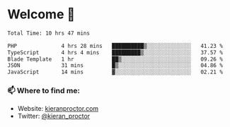 # Welcome 🦘

<!--START_SECTION:waka-->

```txt
Total Time: 10 hrs 47 mins

PHP              4 hrs 28 mins   ██████████▒░░░░░░░░░░░░░░   41.23 %
TypeScript       4 hrs 4 mins    █████████▒░░░░░░░░░░░░░░░   37.57 %
Blade Template   1 hr            ██▒░░░░░░░░░░░░░░░░░░░░░░   09.26 %
JSON             31 mins         █▒░░░░░░░░░░░░░░░░░░░░░░░   04.86 %
JavaScript       14 mins         ▓░░░░░░░░░░░░░░░░░░░░░░░░   02.21 %
```

<!--END_SECTION:waka-->

### 📫 Where to find me:

-   Website: [kieranproctor.com](https://kieranproctor.com/)
-   Twitter: [@kieran_proctor](https://twitter.com/kieran_proctor)
